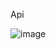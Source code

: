 Api


![image](https://user-images.githubusercontent.com/121265228/216902669-f10e599c-f7f1-4d33-b1a7-e6c98c45f53a.png)
